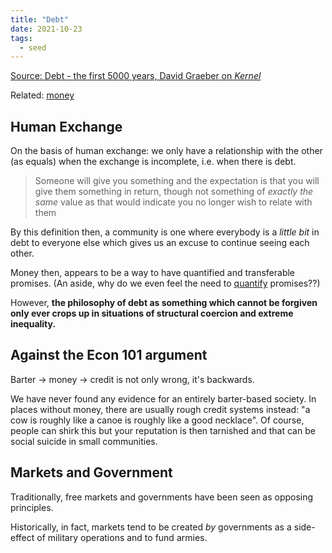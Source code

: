 ```yaml
---
title: "Debt"
date: 2021-10-23
tags:
  - seed
---
```


[Source: Debt - the first 5000 years, David Graeber on _Kernel_](https://kernel.community/en/learn/module-2/debt)

Related: [money](thoughts/money.md)

## Human Exchange

On the basis of human exchange: we only have a relationship with the other (as equals) when the exchange is incomplete, i.e. when there is debt.

> Someone will give you something and the expectation is that you will give them something in return, though not something of _exactly the same_ value as that would indicate you no longer wish to relate with them

By this definition then, a community is one where everybody is a _little bit_ in debt to everyone else which gives us an excuse to continue seeing each other.

Money then, appears to be a way to have quantified and transferable promises. (An aside, why do we even feel the need to [quantify](thoughts/quantization.md) promises??)

However, **the philosophy of debt as something which cannot be forgiven only ever crops up in situations of structural coercion and extreme inequality.**

## Against the Econ 101 argument

Barter → money → credit is not only wrong, it's backwards.

We have never found any evidence for an entirely barter-based society. In places without money, there are usually rough credit systems instead: "a cow is roughly like a canoe is roughly like a good necklace". Of course, people can shirk this but your reputation is then tarnished and that can be social suicide in small communities.

## Markets and Government

Traditionally, free markets and governments have been seen as opposing principles.

Historically, in fact, markets tend to be created _by_ governments as a side-effect of military operations and to fund armies.
